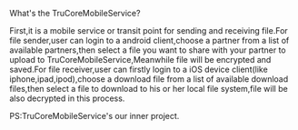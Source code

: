 What's the TruCoreMobileService?

First,it is a mobile service or transit point for sending and receiving file.For file sender,user can login to a android client,choose a partner from a list of available partners,then select a file you want to share with your partner to upload to TruCoreMobileService,Meanwhile file will be encrypted and saved.For file receiver,user can firstly login to a iOS device client(like iphone,ipad,ipod),choose a download file from a list of available download files,then select a file to download to his or her local file system,file will be also decrypted in this process.

PS:TruCoreMobileService's our inner project.
